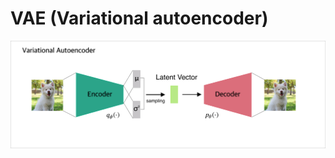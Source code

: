 # VAE (Variational autoencoder)

<p align="center">
<img src="./readme/model.png" alt="model" style="width:800px;"/>
</p>   
